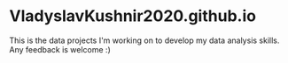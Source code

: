 # VladyslavKushnir2020.github.io
This is the data projects I'm working on to develop my data analysis skills. Any feedback is welcome :) 
